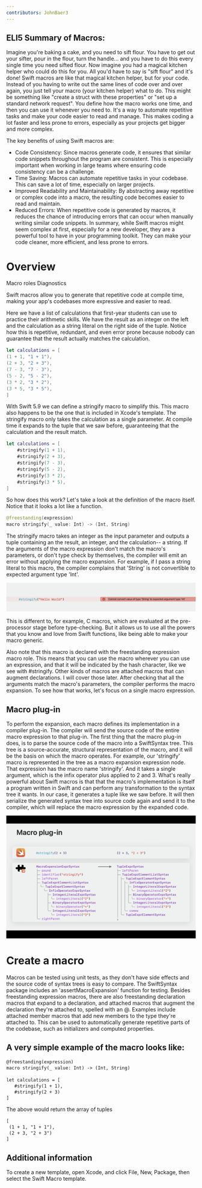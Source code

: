 ```yaml
---
contributors: JohnBaer3
---
```


## ELI5 Summary of Macros: 
Imagine you're baking a cake, and you need to sift flour. You have to get out your sifter, pour in the flour, turn the handle... and you have to do this every single time you need sifted flour. Now imagine you had a magical kitchen helper who could do this for you. All you'd have to say is "sift flour" and it's done!
Swift macros are like that magical kitchen helper, but for your code. Instead of you having to write out the same lines of code over and over again, you just tell your macro (your kitchen helper) what to do. This might be something like "create a struct with these properties" or "set up a standard network request".
You define how the macro works one time, and then you can use it whenever you need to. It's a way to automate repetitive tasks and make your code easier to read and manage. This makes coding a lot faster and less prone to errors, especially as your projects get bigger and more complex.

The key benefits of using Swift macros are:
- Code Consistency: Since macros generate code, it ensures that similar code snippets throughout the program are consistent. This is especially important when working in large teams where ensuring code consistency can be a challenge.
- Time Saving: Macros can automate repetitive tasks in your codebase. This can save a lot of time, especially on larger projects.
- Improved Readability and Maintainability: By abstracting away repetitive or complex code into a macro, the resulting code becomes easier to read and maintain.
- Reduced Errors: When repetitive code is generated by macros, it reduces the chance of introducing errors that can occur when manually writing similar code snippets.
In summary, while Swift macros might seem complex at first, especially for a new developer, they are a powerful tool to have in your programming toolkit. They can make your code cleaner, more efficient, and less prone to errors.

# Overview

Macro roles
Diagnostics

Swift macros allow you to generate that repetitive code at compile time, making your app's codebases more expressive and easier to read.

Here we have a list of calculations that first-year students can use to practice their arithmetic skills. We have the result as an integer on the left and the calculation as a string literal on the right side of the tuple. Notice how this is repetitive, redundant, and even error prone because nobody can guarantee that the result actually matches the calculation.

```swift
let calculations = [
(1 + 1, "1 + 1"),
(2 + 3, "2 + 3"),
(7 - 3, "7 - 3"),
(5 - 2, "5 - 2"),
(3 * 2, "3 * 2"),
(3 * 5, "3 * 5"),
]
```

With Swift 5.9 we can define a stringify macro to simplify this. This macro also happens to be the one that is included in Xcode's template. The stringify macro only takes the calculation as a single parameter. At compile time it expands to the tuple that we saw before, guaranteeing that the calculation and the result match.

```swift
let calculations = [
	#stringify(1 + 1), 
	#stringify(2 + 3), 
	#stringify(7 - 3), 
	#stringify(5 - 2), 
	#stringify(3 * 2), 
	#stringify(3 * 5),
]
```

So how does this work? Let's take a look at the definition of the macro itself. Notice that it looks a lot like a function.

```swift
@freestanding(expression)
macro stringify(_ value: Int) -> (Int, String)
```

The stringify macro takes an integer as the input parameter and outputs a tuple containing an the result, an integer, and the calculation-- a string. If the arguments of the macro expression don't match the macro's parameters, or don't type check by themselves, the compiler will emit an error without applying the macro expansion. For example, if I pass a string literal to this macro, the compiler complains that 'String' is not convertible to expected argument type 'Int'.

![Example of repetitive code][example1]

[example1]: ../../../images/notes/wwdc23/10166/example1.jpg

This is different to, for example, C macros, which are evaluated at the pre-processor stage before type-checking. But it allows us to use all the powers that you know and love from Swift functions, like being able to make your macro generic.

Also note that this macro is declared with the freestanding expression macro role. This means that you can use the macro wherever you can use an expression, and that it will be indicated by the hash character, like we see with #stringify. Other kinds of macros are attached macros that can augment declarations. I will cover those later. After checking that all the arguments match the macro's parameters, the compiler performs the macro expansion. To see how that works, let's focus on a single macro expression.

## Macro plug-in

To perform the expansion, each macro defines its implementation in a compiler plug-in. The compiler will send the source code of the entire macro expression to that plug-in. The first thing that the macro plug-in does, is to parse the source code of the macro into a SwiftSyntax tree. This tree is a source-accurate, structural representation of the macro, and it will be the basis on which the macro operates. For example, our 'stringify' macro is represented in the tree as a macro expansion expression node. That expression has the macro name 'stringify'. And it takes a single argument, which is the infix operator plus applied to 2 and 3. What's really powerful about Swift macros is that that the macro's implementation is itself a program written in Swift and can perform any transformation to the syntax tree it wants. In our case, it generates a tuple like we saw before. It will then serialize the generated syntax tree into source code again and send it to the compiler, which will replace the macro expression by the expanded code.

![Example of macro expansion][macro1]

[macro1]: ../../../images/notes/wwdc23/10166/macro1.jpg

# Create a macro

Macros can be tested using unit tests, as they don't have side effects and the source code of syntax trees is easy to compare. The SwiftSyntax package includes an 'assertMacroExpansion' function for testing.
Besides freestanding expression macros, there are also freestanding declaration macros that expand to a declaration, and attached macros that augment the declaration they're attached to, spelled with an @. Examples include attached member macros that add new members to the type they're attached to. This can be used to automatically generate repetitive parts of the codebase, such as initializers and computed properties.


## A very simple example of the macro looks like:
```
@freestanding(expression)
macro stringify(_ value: Int) -> (Int, String)

let calculations = [
   #stringify(1 + 1),
   #stringify(2 + 3)
]
```
The above would return the array of tuples
```
[
 (1 + 1, "1 + 1"),
 (2 + 3, "2 + 3")
]
```

## Additional information
To create a new template, open Xcode, and click File, New, Package, then select the Swift Macro template. 

